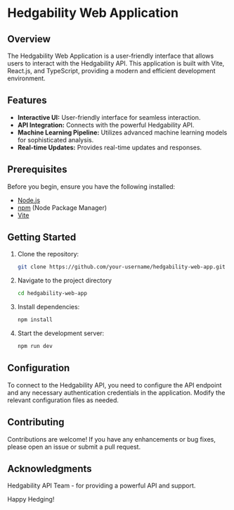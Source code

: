 # Hedgability Web Application

## Overview

The Hedgability Web Application is a user-friendly interface that allows users to interact with the Hedgability API. This application is built with Vite, React.js, and TypeScript, providing a modern and efficient development environment.

## Features

- **Interactive UI:** User-friendly interface for seamless interaction.
- **API Integration:** Connects with the powerful Hedgability API.
- **Machine Learning Pipeline:** Utilizes advanced machine learning models for sophisticated analysis.
- **Real-time Updates:** Provides real-time updates and responses.

## Prerequisites

Before you begin, ensure you have the following installed:

- [Node.js](https://nodejs.org/)
- [npm](https://www.npmjs.com/) (Node Package Manager)
- [Vite](https://vitejs.dev/)

## Getting Started

1. Clone the repository:

   ```bash
   git clone https://github.com/your-username/hedgability-web-app.git

2. Navigate to the project directory
    ```bash
    cd hedgability-web-app

3. Install dependencies:
    ```bash
    npm install

4. Start the development server:
    ```bash
    npm run dev

## Configuration
To connect to the Hedgability API, you need to configure the API endpoint and any necessary authentication credentials in the application. Modify the relevant configuration files as needed.

## Contributing
Contributions are welcome! If you have any enhancements or bug fixes, please open an issue or submit a pull request.

## Acknowledgments
Hedgability API Team - for providing a powerful API and support.

Happy Hedging!